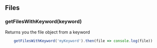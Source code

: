 ## Files

### getFilesWithKeyword(keyword)

Returns you the file object from a keyword

```javascript
    getFilesWithKeyword('myKeyword').then(file => console.log(file))
```
